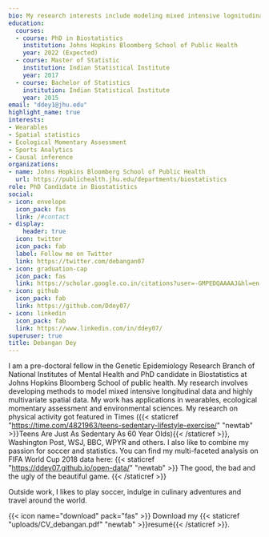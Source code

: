 ```yaml
---
bio: My research interests include modeling mixed intensive lognitudinal data, highly multivariate spatial data, and its applications in wearables, ecological momentary assessments, environmental sciences and sports analytics.
education:
  courses:
  - course: PhD in Biostatistics
    institution: Johns Hopkins Bloomberg School of Public Health
    year: 2022 (Expected)
  - course: Master of Statistic
    institution: Indian Statistical Institute
    year: 2017
  - course: Bachelor of Statistics
    institution: Indian Statistical Institute
    year: 2015
email: "ddey1@jhu.edu"
highlight_name: true
interests:
- Wearables
- Spatial statistics
- Ecological Momentary Assessment
- Sports Analytics
- Causal inference
organizations:
- name: Johns Hopkins Bloomberg School of Public Health
  url: https://publichealth.jhu.edu/departments/biostatistics
role: PhD Candidate in Biostatistics
social:
- icon: envelope
  icon_pack: fas
  link: /#contact
- display:
    header: true
  icon: twitter
  icon_pack: fab
  label: Follow me on Twitter
  link: https://twitter.com/debangan07
- icon: graduation-cap
  icon_pack: fas
  link: https://scholar.google.co.in/citations?user=-GMPEDQAAAAJ&hl=en
- icon: github
  icon_pack: fab
  link: https://github.com/Ddey07/
- icon: linkedin
  icon_pack: fab
  link: https://www.linkedin.com/in/ddey07/
superuser: true
title: Debangan Dey
---
```


I am a pre-doctoral fellow in the Genetic Epidemiology Research Branch of National Institutes of Mental Health and PhD candidate in Biostatistics at Johns Hopkins Bloomberg School of public health. My research involves developing methods to model mixed intensive longitudinal data and highly multivariate spatial data. My work has applications in wearables, ecological momentary assessment and environmental sciences. My research on physical activity got featured in Times ({{< staticref "https://time.com/4821963/teens-sedentary-lifestyle-exercise/" "newtab" >}}Teens Are Just As Sedentary As 60 Year Olds){{< /staticref >}}, Washington Post, WSJ, BBC, WPYR and others. I also like to combine my passion for soccer and statistics. You can find my multi-faceted analysis on FIFA World Cup 2018 data here: {{< staticref "https://ddey07.github.io/open-data/" "newtab" >}} The good, the bad and the ugly of the beautiful game. {{< /staticref >}}

Outside work, I likes to play soccer, indulge in culinary adventures and travel around the world. 

{{< icon name="download" pack="fas" >}} Download my {{< staticref "uploads/CV_debangan.pdf" "newtab" >}}resumé{{< /staticref >}}.
